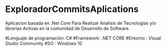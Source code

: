 # ExploradorCommitsAplications


Aplicacion basada en .Net Core Para Realizar 
Analisis de Tecnologias y/o librerias Activas en la comunidad de Desarrollo de Software.


#Lenguaje de programación: C#
#Framework: .NET CORE 
#Entorno : Visual Studio Community
#SO : Windows 10